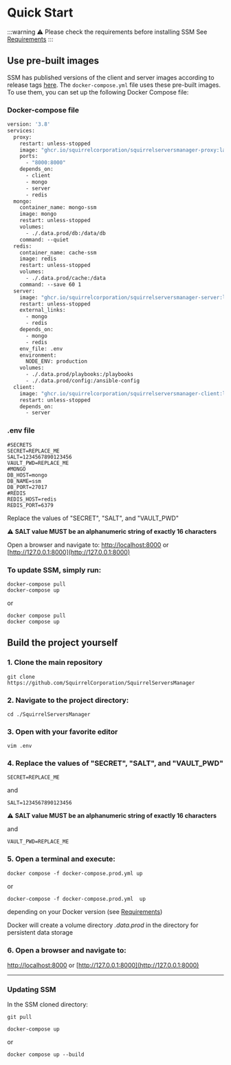 # Quick Start

:::warning ⚠️ Please check the requirements before installing SSM
See [Requirements](/docs/requirements)
:::

## Use pre-built images

SSM has published versions of the client and server images according to release tags [here](https://github.com/orgs/SquirrelCorporation/packages?repo_name=SquirrelServersManager).
The `docker-compose.yml` file uses these pre-built images. To use them, you can set up the following Docker Compose file:

### Docker-compose file
```dockerfile
version: '3.8'
services:
  proxy:
    restart: unless-stopped
    image: "ghcr.io/squirrelcorporation/squirrelserversmanager-proxy:latest"
    ports:
      - "8000:8000"
    depends_on:
      - client
      - mongo
      - server
      - redis
  mongo:
    container_name: mongo-ssm
    image: mongo
    restart: unless-stopped
    volumes:
      - ./.data.prod/db:/data/db
    command: --quiet
  redis:
    container_name: cache-ssm
    image: redis
    restart: unless-stopped
    volumes:
      - ./.data.prod/cache:/data
    command: --save 60 1
  server:
    image: "ghcr.io/squirrelcorporation/squirrelserversmanager-server:latest"
    restart: unless-stopped
    external_links:
      - mongo
      - redis
    depends_on:
      - mongo
      - redis
    env_file: .env
    environment:
      NODE_ENV: production
    volumes:
      - ./.data.prod/playbooks:/playbooks
      - ./.data.prod/config:/ansible-config
  client:
    image: "ghcr.io/squirrelcorporation/squirrelserversmanager-client:latest"
    restart: unless-stopped
    depends_on:
      - server
```

### .env file
```
#SECRETS
SECRET=REPLACE_ME
SALT=1234567890123456
VAULT_PWD=REPLACE_ME
#MONGO
DB_HOST=mongo
DB_NAME=ssm
DB_PORT=27017
#REDIS
REDIS_HOST=redis
REDIS_PORT=6379
```
Replace the values of "SECRET", "SALT", and "VAULT_PWD"

⚠ **SALT value MUST be an alphanumeric string of exactly 16 characters**

Open a browser and navigate to:
[http://localhost:8000](http://localhost:8000) or [http://127.0.0.1:8000](http://127.0.0.1:8000)

### To update SSM, simply run:
```shell
docker-compose pull
docker-compose up
```
or
```shell
docker compose pull
docker compose up
```

## Build the project yourself

### 1. Clone the main repository
```shell
git clone https://github.com/SquirrelCorporation/SquirrelServersManager
```
### 2. Navigate to the project directory:
```shell
cd ./SquirrelServersManager
```
### 3. Open with your favorite editor
```shell
vim .env
```
### 4. Replace the values of "SECRET", "SALT", and "VAULT_PWD"
```
SECRET=REPLACE_ME
```
and
```
SALT=1234567890123456
```
⚠ **SALT value MUST be an alphanumeric string of exactly 16 characters**

and
```
VAULT_PWD=REPLACE_ME
```

### 5. Open a terminal and execute:
```shell
docker compose -f docker-compose.prod.yml up
```
or
```shell
docker-compose -f docker-compose.prod.yml  up
```
depending on your Docker version (see [Requirements](/docs/requirements))

Docker will create a volume directory *.data.prod* in the directory for persistent data storage

### 6. Open a browser and navigate to:

[http://localhost:8000](http://localhost:8000) or [http://127.0.0.1:8000](http://127.0.0.1:8000)


---

### Updating SSM

In the SSM cloned directory:

```shell
git pull
```

```shell
docker-compose up
```

or

```shell
docker compose up --build
```
